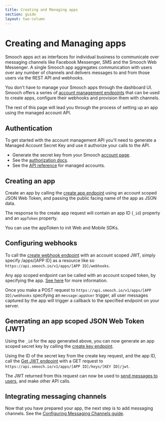 ```yaml
---
title: Creating and Managing apps
section: guide
layout: two-column
---
```


# Creating and Managing apps

Smooch apps act as interfaces for individual business to communicate over messaging channels like Facebook Messenger, SMS and the Smooch Web Messenger. A single Smooch app aggregates communication with users over any number of channels and delivers messages to and from those users via the REST API and webhooks.

You don't have to manage your Smooch apps through the dashboard UI. Smooch offers a series of [account management endpoints](https://docs.smooch.io/rest/#managed-accounts) that can be used to create apps, configure their webhooks and provision them with channels.

The rest of this page will lead you through the process of setting up an app using the managed account API.

## Authentication

To get started with the account management API you'll need to generate a Managed Account Secret Key and use it authorize your calls to the API.
- Generate the secret key from your Smooch [account page](https://app.smooch.io/account).
- See the [authorization docs](/guide/authorization/).
- See the [API reference](https://docs.smooch.io/rest/#managed-accounts) for managed accounts.

## Creating an app

Create an app by calling the [create app endpoint](https://docs.smooch.io/rest/#create-app) using an account scoped JSON Web Token, and passing the public facing name of the app as JSON data.

The response to the create app request will contain an app ID (`_id`) property and an `appToken` property.

You can use the appToken to init Web and Mobile SDKs.

## Configuring webhooks

To call the [create webhook endpoint](https://docs.smooch.io/rest/#create-webhook) with an account scoped JWT, simply specify /apps/[APP ID] as a resource like so `https://api.smooch.io/v1/apps/[APP ID]/webhooks`.

Any app scoped endpoint can be called with an account scoped token, by specifying the app. [See here](https://docs.smooch.io/rest/#using-the-account-scoped-token) for more information.

Once you make a POST request to `https://api.smooch.io/v1/apps/[APP ID]/webhooks` specifying an `message:appUser` trigger, all user messages captured by the app will trigger a callback to the specified endpoint on your server.

## Generating an app scoped JSON Web Token (JWT)

Using the `_id` for the app generated above, you can now generate an app scoped secret key by calling the [create key endpoint](https://docs.smooch.io/rest/#create-key).

Using the ID of the secret key from the create key request, and the app ID, call the [Get JWT endpoint](https://docs.smooch.io/rest/#get-jwt) with a GET request to `https://api.smooch.io/v1/apps/[APP ID]/keys/[KEY ID]/jwt`.

The JWT returned from this request can now be used to [send messages to users](https://docs.smooch.io/rest/#post-message), and make other API calls.

## Integrating messaging channels

Now that you have prepared your app, the next step is to add messaging channels. See the [Configuring Messaging Channels guide](/guide/configuring-messaging-channels/).
